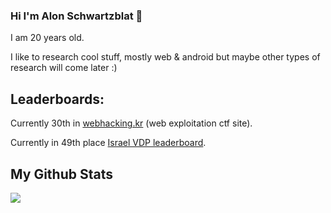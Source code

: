 ### Hi I'm Alon Schwartzblat 👋

I am 20 years old.

I like to research cool stuff, mostly web & android but maybe other types of research will come later :)

## Leaderboards:

Currently 30th in [webhacking.kr](https://webhacking.kr/rank.php) (web exploitation ctf site).

Currently in 49th place [Israel VDP leaderboard](https://www.gov.il/he/pages/vdp_chart).


## My Github Stats

<img src="https://github-readme-stats.vercel.app/api?username=Schwartzblat&show_icons=true&theme=gotham&&count_private=true&include_all_commits=true"/>
<!--
<a><h2>🏆 Github Profile Trophy</h2></a>
<a>
  <img width=1400 src="https://github-profile-trophy.vercel.app/?username=Schwartzblat&column=8&theme=gruvbox&no-frame=true"/>
</a>

## Number Of Visitors 
![Visitor Count](https://profile-counter.glitch.me/Schwartzblat/count.svg)
-->
